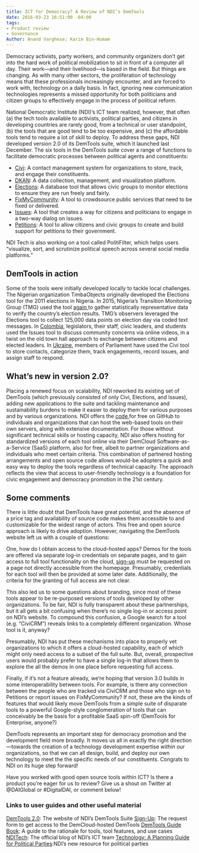 ```yaml
---
title: ICT for Democracy? A Review of NDI’s DemTools
date: 2016-03-23 16:51:00 -04:00
tags:
- Product review
- Governance
Author: Anand Varghese; Karim Bin-Humam
---
```


Democracy activists, party workers, and community organizers don’t get into the hard work of political mobilization to sit in front of a computer all day. Their work—and their livelihood—is based in the field. But things are changing. As with many other sectors, the proliferation of technology means that these professionals increasingly encounter, and are forced to work with, technology on a daily basis. In fact, ignoring new communication technologies represents a missed opportunity for both politicians and citizen groups to effectively engage in the process of political reform.

<!--more-->

National Democratic Institute (NDI)’s ICT team realized, however, that often (a) the tech tools available to activists, political parties, and citizens in developing countries are rarely good, from a technical or user standpoint, (b) the tools that are good tend to be too expensive, and (c) the affordable tools tend to require a lot of skill to deploy. To address these gaps, NDI developed version 2.0 of its DemTools suite, which it launched last December. The six tools in the DemTools suite cover a range of functions to facilitate democratic processes between political agents and constituents:

* [Civi](https://dem.tools/civi): A contact management system for organizations to store, track, and engage their constituents.
* [DKAN](https://dem.tools/dkan): A data collection, management, and visualization platform.
* [Elections](https://dem.tools/elections): A database tool that allows civic groups to monitor elections to ensure they are run freely and fairly.
* [FixMyCommunity](https://dem.tools/fix-my-community): A tool to crowdsource public services that need to be fixed or delivered.
* [Issues](https://dem.tools/issues): A tool that creates a way for citizens and politicians to engage in a two-way dialog on issues.
* [Petitions](https://dem.tools/petitions): A tool to allow citizens and civic groups to create and build support for petitions to their government.

NDI Tech is also working on a tool called PolitiFilter, which helps users “visualize, sort, and scrutinize political speech across several social media platforms.”

## DemTools in action
Some of the tools were initially developed locally to tackle local challenges. The Nigerian organization TimbaObjects originally developed the Elections tool for the 2011 elections in Nigeria. In 2015, Nigeria’s Transition Monitoring Group (TMG) used the tool [again ](https://dem.tools/elections-nigeria)to gather statistically representative data to verify the country’s election results. TMG’s observers leveraged the Elections tool to collect 125,000 data points on election day via coded text messages. In [Colombia](https://dem.tools/issues-colombia), legislators, their staff, civic leaders, and students used the Issues tool to discuss community concerns via online videos, in a twist on the old town hall approach to exchange between citizens and elected leaders. In [Ukraine](https://dem.tools/civi-ukraine), members of Parliament have used the Civi tool to store contacts, categorize them, track engagements, record issues, and assign staff to respond.

## What’s new in version 2.0?
Placing a renewed focus on scalability, NDI reworked its existing set of DemTools (which previously consisted of only Civi, Elections, and Issues), adding new applications to the suite and tackling maintenance and sustainability burdens to make it easier to deploy them for various purposes and by various organizations. NDI offers the [code ](https://dem.tools/docs)for free on GitHub to individuals and organizations that can host the web-based tools on their own servers, along with extensive documentation. For those without significant technical skills or hosting capacity, NDI also offers hosting for standardized versions of each tool online via their DemCloud Software-as-a-Service (SaaS) platform, also for free, albeit to partner organizations and individuals who meet certain criteria. This combination of partnered hosting arrangements and open source code allows would-be adopters a quick and easy way to deploy the tools regardless of technical capacity. The approach reflects the view that access to user-friendly technology is a foundation for civic engagement and democracy promotion in the 21st century.

## Some comments
There is little doubt that DemTools have great potential, and the absence of a price tag and availability of source code makes them accessible to and customizable for the widest range of actors. This free and open source approach is likely to  drive adoption. However, navigating the DemTools website left us with a couple of questions:

One, how do I obtain access to the cloud-hosted apps? Demos for the tools are offered via separate log-in credentials on separate pages, and to gain access to full tool functionality on the cloud, [sign-up](https://dem.tools/signup) must be requested on a page not directly accessible from the homepage. Presumably, credentials for each tool will then be provided at some later date. Additionally, the criteria for the granting of full access are not clear.

This also led us to some questions about branding, since most of these tools appear to be re-purposed versions of tools developed by other organizations. To be fair, NDI is fully transparent about these partnerships, but it all gets a bit confusing when there’s no single log-in or access point on NDI’s website. To compound this confusion, a Google search for a tool (e.g. “CiviCRM”) reveals links to a completely different organization. Whose tool is it, anyway?

Presumably, NDI has put these mechanisms into place to properly vet organizations to which it offers a cloud-hosted capability, each of which might only need access to a subset of the full suite. But, overall, prospective users would probably prefer to have a single log-in that allows them to explore the all the demos in one place before requesting full access.

Finally, if it’s not a feature already, we’re hoping that version 3.0 builds in some interoperability between tools. For example, is there any connection between the people who are tracked via CiviCRM and those who sign on to Petitions or report issues on FixMyCommunity? If not, these are the kinds of features that would likely move DemTools from a simple suite of disparate tools to a powerful Google-style conglomeration of tools that can conceivably be the basis for a profitable SaaS spin-off (DemTools for Enterprise, anyone?)

DemTools represents an important step for democracy promotion and the development field more broadly. It moves us all in exactly the right direction—towards the creation of a technology development expertise *within* our organizations, so that we can all design, build, and deploy our own technology to meet the the specific needs of our constituents. Congrats to NDI on its huge step forward!

Have you worked with good open source tools within ICT? Is there a product you’re eager for us to review? Give us a shout on Twitter at @DAIGlobal or #DigitalDAI, or comment below!

### Links to user guides and other useful material
[DemTools 2.0](https://dem.tools/): The website of NDI’s DemTools Suite
[Sign-Up](https://dem.tools/signup): The request form to get access to the DemCloud-hosted DemTools
[DemTools Guide Book](https://s3.amazonaws.com/demtools/DemTools+2.0+Launch+Brochure.pdf): A guide to the rationale for tools, tool features, and use cases
[NDITech](https://www.nditech.org/): The official blog of NDI’s ICT team
[Technology: A Planning Guide for Political Parties](http://tech4parties.org/):NDI’s new resource for political parties